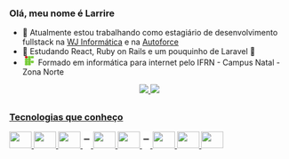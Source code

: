 ### Olá, meu nome é Larrire
- 🔭 Atualmente estou trabalhando como estagiário de desenvolvimento fullstack na <a target="blank" href="http://www.portalsiabi.com.br/site/index.php/a-empresa/page">WJ Informática</a> e na <a target="blank" href="https://www.instagram.com/autoforcebr/">Autoforce</a>
- 🎯 Estudando React, Ruby on Rails e um pouquinho de Laravel 👀
- <img height="17" width="20" style="padding: 0 2px;" src="https://github.com/Larrire/Larrire/blob/main/image2vector.svg"> Formado em informática para internet pelo IFRN - Campus Natal - Zona Norte

<div align="center">
  <a href="https://github.com/larrire">
  <img height="180em" src="https://github-readme-stats.vercel.app/api?username=larrire&show_icons=true&theme=dracula&include_all_commits=true&count_private=true&title_color=00BFFF"/>
  <img height="180em" src="https://github-readme-stats.vercel.app/api/top-langs/?username=larrire&layout=compact&langs_count=7&theme=dracula&title_color=00BFFF"/>
</div>

##
  
### Tecnologias que conheço
<div>
  <img height="30" width="40" src="https://cdn.jsdelivr.net/gh/devicons/devicon/icons/html5/html5-original.svg" />
  <img height="30" width="40" src="https://cdn.jsdelivr.net/gh/devicons/devicon/icons/css3/css3-original.svg" />
  <img height="30" width="40" src="https://cdn.jsdelivr.net/gh/devicons/devicon/icons/javascript/javascript-original.svg" />
  
  <img height="30" width="15" src="https://github.com/Larrire/Larrire/blob/main/spacer.png" />
  
  <img height="30" width="40" src="https://cdn.jsdelivr.net/gh/devicons/devicon/icons/php/php-original.svg" />
  <img height="30" width="40" src="https://cdn.jsdelivr.net/gh/devicons/devicon/icons/ruby/ruby-original.svg" />
  
  <img height="30" width="15" src="https://github.com/Larrire/Larrire/blob/main/spacer.png" />
  
  <img height="30" width="40" src="https://cdn.jsdelivr.net/gh/devicons/devicon/icons/react/react-original.svg" />
  <img height="30" width="40" src="https://cdn.jsdelivr.net/gh/devicons/devicon/icons/laravel/laravel-plain.svg" />
  <img height="30" width="40" src="https://cdn.jsdelivr.net/gh/devicons/devicon/icons/rails/rails-plain.svg" />  
</div>

  
<!--
**Larrire/Larrire** is a ✨ _special_ ✨ repository because its `README.md` (this file) appears on your GitHub profile.
https://github.com/Larrire/Larrire/blob/main/spacer.png
Here are some ideas to get you started:

- 🔭 I’m currently working on ...
- 🌱 I’m currently learning ...
- 👯 I’m looking to collaborate on ...
- 🤔 I’m looking for help with ...
- 💬 Ask me about ...
- 📫 How to reach me: ...
- 😄 Pronouns: ...
- ⚡ Fun fact: ...
-->
